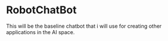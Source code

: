 # RobotChatBot
This will be the baseline chatbot that i will use for creating other applications in the AI space. 

